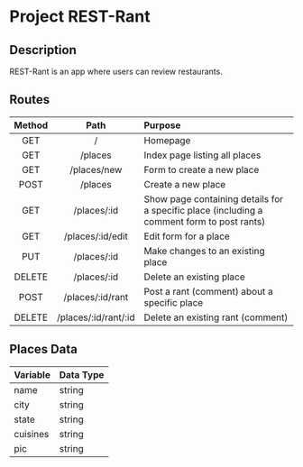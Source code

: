 # Project REST-Rant

## Description
REST-Rant is an app where users can review restaurants.

## Routes

| Method | Path | Purpose |
| :---: | :---: | :--- |
| GET | / | Homepage |
| GET | /places | Index page listing all places |
| GET | /places/new | Form to create a new place |
| POST | /places | Create a new place |
| GET | /places/:id | Show page containing details for a specific place (including a comment form to post rants) |
| GET | /places/:id/edit | Edit form for a place |
| PUT | /places/:id | Make changes to an existing place |
| DELETE | /places/:id | Delete an existing place |
| POST | /places/:id/rant | Post a rant (comment) about a specific place |
| DELETE | /places/:id/rant/:id | Delete an existing rant (comment) |

## Places Data

|  Variable | Data Type |
| --- | --- |
| name | string |
| city | string |
| state | string |
| cuisines | string |
| pic | string |

